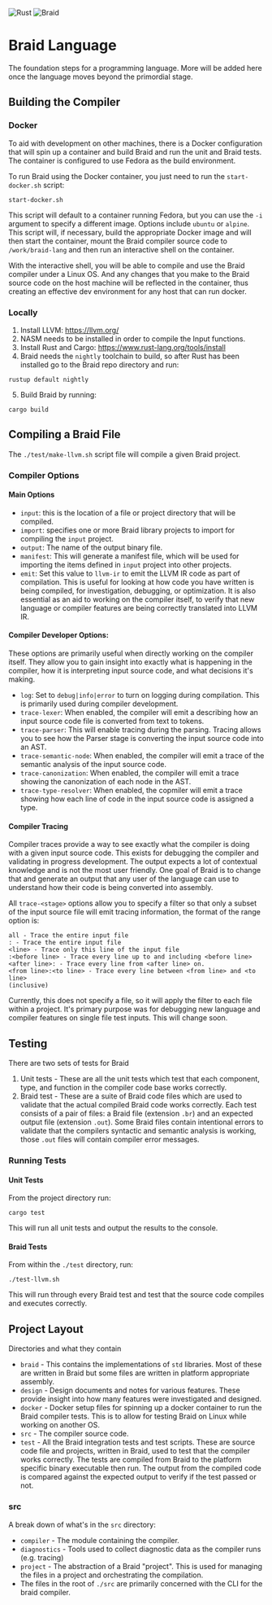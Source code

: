 ![Rust](https://github.com/erichgess/braid-lang/workflows/Rust/badge.svg)
![Braid](https://github.com/erichgess/braid-lang/workflows/Braid/badge.svg)

# Braid Language
The foundation steps for a programming language. More will be added here once the
language moves beyond the primordial stage.

## Building the Compiler
### Docker
To aid with development on other machines, there is a Docker configuration that
will spin up a container and build Braid and run the unit and Braid tests. The
container is configured to use Fedora as the build environment.

To run Braid using the Docker container, you just need to run the `start-docker.sh`
script:

```
start-docker.sh
```

This script will default to a container running Fedora, but you can use the
`-i` argument to specify a different image.  Options include `ubuntu` or `alpine`.
This script will, if necessary, build the appropriate Docker image and will then
start the container, mount the Braid compiler source code to `/work/braid-lang` and
then run an interactive shell on the container.

With the interactive shell, you will be able to compile and use the Braid compiler
under a Linux OS. And any changes that you make to the Braid source code on the host
machine will be reflected in the container, thus creating an effective dev environment
for any host that can run docker.

### Locally
1. Install LLVM: https://llvm.org/
2. NASM needs to be installed in order to compile the Input functions.
3. Install Rust and Cargo: https://www.rust-lang.org/tools/install
4. Braid needs the `nightly` toolchain to build, so after Rust has been installed
go to the Braid repo directory and run:
```
rustup default nightly
```
5. Build Braid by running:
```
cargo build
```

## Compiling a Braid File
The `./test/make-llvm.sh` script file will compile a given Braid project.

### Compiler Options
#### Main Options
- `input`: this is the location of a file or project directory that will be 
compiled.
- `import`: specifies one or more Braid library projects to import for compiling
 the `input` project.
- `output`: The name of the output binary file.
- `manifest`: This will generate a manifest file, which will be used for 
importing the items defined in `input` project into other projects.
- `emit`: Set this value to `llvm-ir` to emit the LLVM IR code as part of 
compilation. This is useful for looking at how code you have written is being 
compiled, for investigation, debugging, or optimization.  It is also essential 
as an aid to working on the compiler itself, to verify that new language or 
compiler features are being correctly translated into LLVM IR.

#### Compiler Developer Options:
These options are primarily useful when directly working on the compiler itself. 
They allow you to gain insight into exactly what is happening in the compiler, 
how it is interpreting input source code, and what decisions it's making.
- `log`: Set to `debug|info|error` to turn on logging during compilation.  This 
is primarily used during compiler development.
- `trace-lexer`: When enabled, the compiler will emit a describing how an input 
source code file is converted from text to tokens.
- `trace-parser`: This will enable tracing during the parsing. Tracing allows 
you to see how the Parser stage is converting the input source code into an AST.
- `trace-semantic-node`: When enabled, the compiler will emit a trace of the 
semantic analysis of the input source code.
- `trace-canonization`: When enabled, the compiler will emit a trace showing the 
canonization of each node in the AST.
- `trace-type-resolver`: When enabled, the copmiler will emit a trace showing 
how each line of code in the input source code is assigned a type.

#### Compiler Tracing
Compiler traces provide a way to see exactly what the compiler is doing with a 
given input source code. This exists for debugging the compiler and validating 
in progress development. The output expects a lot of contextual knowledge and 
is not the most user friendly. One goal of Braid is to change that and generate 
an output that any user of the language can use to understand how their code is 
being converted into assembly.

All `trace-<stage>` options allow you to specify a filter so that only a subset 
of the input source file will emit tracing information, the format of the range 
option is: 
```
all - Trace the entire input file
: - Trace the entire input file
<line> - Trace only this line of the input file
:<before line> - Trace every line up to and including <before line>
<after line>: - Trace every line from <after line> on.
<from line>:<to line> - Trace every line between <from line> and <to line> 
(inclusive)
```

Currently, this does not specify a file, so it will apply the filter to each 
file within a project. It's primary purpose was for debugging new language and 
compiler features on single file test inputs. This will change soon.

## Testing
There are two sets of tests for Braid
1. Unit tests - These are all the unit tests which test that each component, type, and
function in the compiler code base works correctly.
2. Braid test - These are a suite of Braid code files which are used to validate that
the actual compiled Braid code works correctly.  Each test consists of a pair of files:
a Braid file (extension `.br`) and an expected output file (extension `.out`).  Some
Braid files contain intentional errors to validate that the compilers syntactic and
semantic analysis is working, those `.out` files will contain compiler error messages.

### Running Tests
#### Unit Tests
From the project directory run:

 ```
 cargo test
 ```

This will run all unit tests and output the results to the console.

#### Braid Tests
From within the `./test` directory, run: 
```
./test-llvm.sh
```

This will run through every Braid test and test that the source code compiles and 
executes correctly.

## Project Layout
Directories and what they contain
- `braid` - This contains the implementations of `std` libraries.  Most of these are written in
Braid but some files are written in platform appropriate assembly.
- `design` - Design documents and notes for various features. These provide insight into how many
features were investigated and designed.
- `docker` - Docker setup files for spinning up a docker container to run the Braid compiler tests.
This is to allow for testing Braid on Linux while working on another OS.
- `src` - The compiler source code.
- `test` - All the Braid integration tests and test scripts.  These are source code file and
projects, written in Braid, used to test that the compiler works correctly.  The tests are compiled
from Braid to the platform specific binary executable then run. The output from the compiled code is
compared against the expected output to verify if the test passed or not.

### src
A break down of what's in the `src` directory:
- `compiler` - The module containing the compiler.
- `diagnostics` - Tools used to collect diagnostic data as the compiler runs (e.g. tracing)
- `project` - The abstraction of a Braid "project".  This is used for managing the files in a
project and orchestrating the compilation.
- The files in the root of `./src` are primarily concerned with the CLI for the braid compiler.